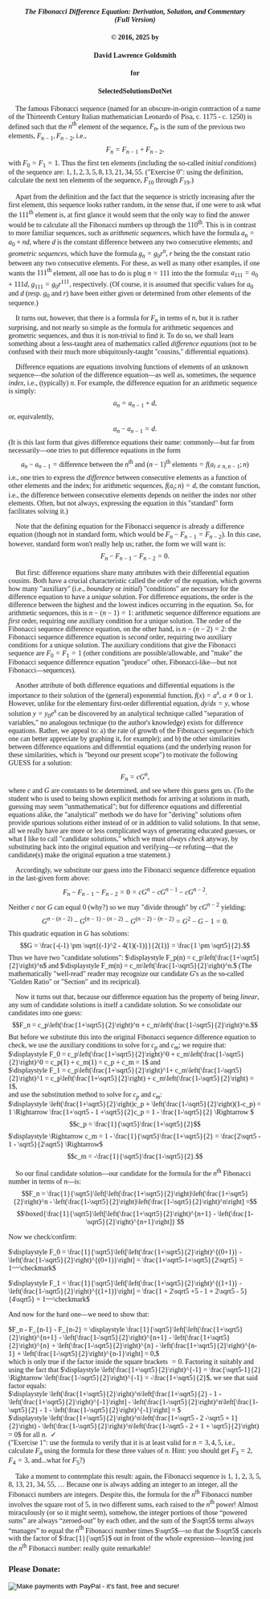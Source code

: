 <style>
body {font-family: Palatino}
</style>
#### <center><i>The Fibonacci Difference Equation: Derivation, Solution, and Commentary<br>(Full Version)</i>
#### <center>&copy; 2016, 2025 by 
#### <center>David Lawrence Goldsmith
#### <center>for
#### <center>SelectedSolutionsDotNet

$~~~~$The famous Fibonacci sequence (named for an obscure-in-origin contraction of a name of the Thirteenth Century Italian mathematician Leonardo of Pisa, c. 1175 - c. 1250) is defined such that the $n^{\text{th}}$ element of the sequence, $F_n$, is the sum of the previous two elements, $F_{n-1}, F_{n-2}$, i.e., $$F_n = F_{n-1} + F_{n-2},$$with $F_0 = F_1 =1.$ Thus the first ten elements (including the so-called <i>initial conditions</i>) of the sequence are: $1, 1, 2, 3, 5, 8, 13, 21, 34, 55.$  ("Exercise 0": using the definition, calculate the next ten elements of the sequence, $F_{10}$ through $F_{19}$.)

$~~~~$Apart from the definition and the fact that the sequence is strictly increasing after the first element, this sequence looks rather random, in the sense that, if one were to ask what the $111^{\text{th}}$ element is, at first glance it would seem that the only way to find the answer would be to calculate all the Fibonacci numbers up through the $110^{\text{th}}$. This is in contrast to more familiar sequences, such as <i>arithmetic sequences</i>, which have the formula $a_n = a_0 + nd$, where $d$ is the constant difference between any two consecutive elements; and <i>geometric sequences</i>, which have the formula $g_n = g_0r^n$, $r$ being the the constant ratio between any two consecutive elements. For these, as well as many other examples, if one wants the $111^{\text{th}}$ element, all one has to do is plug $n=111$ into the the formula: $a_{111} = a_0 + 111d$, $g_{111} = g_0r^{111}$, respectively. (Of course, it is assumed that specific values for $a_0$ and $d$ (resp. $g_0$ and $r$) have been either given or determined from other elements of the sequence.)

$~~~~$It turns out, however, that there is a formula for $F_n$ in terms of $n$, but it is rather surprising, and not nearly so simple as the formula for arithmetic sequences and geometric sequences, and thus it is non-trivial to find it. To do so, we shall learn something about a less-taught area of mathematics called <i>difference equations</i> (not to be confused with their much more ubiquitously-taught "cousins," differential equations).

$~~~~$Difference equations are equations involving functions of elements of an unknown sequence&mdash;the <i>solution</i> of the difference equation&mdash;as well as, sometimes, the sequence <i>index</i>, i.e., (typically) $n$. For example, the difference equation for an arithmetic sequence is simply: $$a_n = a_{n-1} + d,$$or, equivalently,$$a_n - a_{n-1} = d.$$(It is this last form that gives difference equations their name: commonly&mdash;but far from necessarily&mdash;one tries to put difference equations in the form $$a_n - a_{n-1} = \text{difference between the }n^{\text{th}}~\text{and } (n-1)^{\text{th}}~\text{elements} = f(a_{i \ne n, n-1}; n)$$i.e., one tries to express the <i>difference</i> between consecutive elements as a function of other elements and the index; for arithmetic sequences, $f(a_i; n) = d$, the constant function, i.e., the difference between consecutive elements depends on neither the index nor other elements. Often, but not always, expressing the equation in this "standard" form facilitates solving it.)  

$~~~~$Note that the defining equation for the Fibonacci sequence is already a difference equation (though not in standard form, which would be $F_n - F_{n-1} = F_{n-2}$). In this case, however, standard form won't really help us; rather, the form we will want is: $$F_n - F_{n-1} - F_{n-2} = 0.$$

$~~~~$But first: difference equations share many attributes with their differential equation cousins. Both have a crucial characteristic called the <i>order</i> of the equation, which governs how many "auxiliary" (i.e., <i>boundary</i> or <i>initial</i>) "conditions" are necessary for the difference equation to have a <i>unique</i> solution. For difference equations, the order is the difference between the highest and the lowest indices occurring in the equation. So, for arithmetic sequences, this is $n - (n-1) = 1$: arithmetic sequence difference equations are <i>first</i> order, requiring one auxiliary condition for a unique solution. The order of the Fibonacci sequence difference equation, on the other hand, is $n - (n-2) = 2$: the Fibonacci sequence difference equation is <i>second</i> order, requiring two auxiliary conditions for a unique solution. The auxiliary conditions that give the Fibonacci sequence are $F_0 = F_1 = 1$ (other conditions are possible/allowable, and "make" the Fibonacci sequence difference equation "produce" other, Fibonacci-like&mdash;but not Fibonacci&mdash;sequences).

$~~~~$Another attribute of both difference equations and differential equations is the importance to their solution of the (general) exponential function, $f(x) = a^x,~a \ne 0$ or $1.$ However, unlike for the elementary first-order differential equation, $dy/dx = y$, whose solution $y = y_0e^x$ can be discovered by an analytical technique called "separation of variables," no analogous technique (to the author's knowledge) exists for difference equations. Rather, we appeal to: a) the rate of growth of the Fibonacci sequence (which one can better appreciate by graphing it, for example); and b) the other similarities between difference equations and differential equations (and the underlying reason for these similarities, which is "beyond our present scope") to motivate the following GUESS for a solution: $$F_n = cG^n,$$where $c$ and $G$ are constants to be determined, and see where this guess gets us. (To the student who is used to being shown explicit methods for arriving at solutions in math, guessing may seem "unmathematical"; but for difference equations and differential equations alike, the "analytical" methods we do have for "deriving" solutions often provide spurious solutions either instead of or in addition to valid solutions. In that sense, all we really have are more or less complicated ways of generating educated guesses, or what I like to call "candidate solutions," which we must <i>always check</i> anyway, by substituting back into the original equation and verifying&mdash;or refuting&mdash;that the candidate(s) make the original equation a true statement.)

$~~~~$Accordingly, we substitute our guess into the Fibonacci sequence difference equation in the last-given form above:$$F_n - F_{n-1} - F_{n-2} = 0 = cG^n - cG^{n-1} - cG^{n-2}.$$ Neither $c$ nor $G$ can equal $0$ (why?) so we may "divide through" by $cG^{n-2}$ yielding:$$G^{n-(n-2)} - G^{(n-1)-(n-2)} - G^{(n-2)-(n-2)} = G^2 - G - 1 = 0.$$This quadratic equation in $G$ has solutions:$$G = \frac{-(-1) \pm \sqrt{(-1)^2 - 4(1)(-1)}}{2(1)} = \frac{1 \pm \sqrt5}{2}.$$Thus we have two "candidate solutions": $\displaystyle F_p(n) = c_p\left(\frac{1+\sqrt5}{2}\right)^n$ and $\displaystyle F_m(n) = c_m\left(\frac{1-\sqrt5}{2}\right)^n.$ (The mathematically "well-read" reader may recognize our candidate $G$'s as the so-called "Golden Ratio" or "Section" and its reciprical).

$~~~~$Now it turns out that, because our difference equation has the property of being <i>linear</i>, any sum of candidate solutions is itself a candidate solution. So we consolidate our candidates into one guess:$$F_n = c_p\left(\frac{1+\sqrt5}{2}\right)^n + c_m\left(\frac{1-\sqrt5}{2}\right)^n.$$But before we substitute this into the original Fibonacci sequence difference equation to check, we use the auxiliary conditions to solve for $c_p$ and $c_m$; we require that:<br>
  $\displaystyle F_0 = c_p\left(\frac{1+\sqrt5}{2}\right)^0 + c_m\left(\frac{1-\sqrt5}{2}\right)^0 =  c_p(1) + c_m(1) = c_p + c_m = 1$ and<br>
  $\displaystyle F_1 = c_p\left(\frac{1+\sqrt5}{2}\right)^1+ c_m\left(\frac{1-\sqrt5}{2}\right)^1 = c_p\left(\frac{1+\sqrt5}{2}\right) + c_m\left(\frac{1-\sqrt5}{2}\right) = 1$,<br>
and use the substitution method to solve for $c_p$ and $c_m$:<br>
$\displaystyle \left(\frac{1+\sqrt5}{2}\right)c_p + \left(\frac{1-\sqrt5}{2}\right)(1-c_p) = 1 \Rightarrow \frac{1+\sqrt5 - 1 +\sqrt5}{2}c_p = 1 - \frac{1-\sqrt5}{2} \Rightarrow $ $$c_p = \frac{1}{\sqrt5}\frac{1+\sqrt5}{2}$$ $\displaystyle \Rightarrow c_m = 1 - \frac{1}{\sqrt5}\frac{1+\sqrt5}{2} = \frac{2\sqrt5 - 1 - \sqrt5}{2\sqrt5} \Rightarrow$
$$c_m = -\frac{1}{\sqrt5}\frac{1-\sqrt5}{2}.$$

$~~~~$So our final candidate solution&mdash;our candidate for the formula for the $n^{\text{th}}$ Fibonacci number in terms of $n$&mdash;is:
$$F_n = \frac{1}{\sqrt5}\left[\left(\frac{1+\sqrt5}{2}\right)\left(\frac{1+\sqrt5}{2}\right)^n - \left(\frac{1-\sqrt5}{2}\right)\left(\frac{1-\sqrt5}{2}\right)^n\right] =$$
$$\boxed{\frac{1}{\sqrt5}\left[\left(\frac{1+\sqrt5}{2}\right)^{n+1} - \left(\frac{1-\sqrt5}{2}\right)^{n+1}\right]}
$$

Now we check/confirm:

$\displaystyle F_0 = \frac{1}{\sqrt5}\left[\left(\frac{1+\sqrt5}{2}\right)^{(0+1)} - \left(\frac{1-\sqrt5}{2}\right)^{(0+1)}\right] = \frac{1+\sqrt5-1+\sqrt5}{2\sqrt5} = 1~~\checkmark$<br>

$\displaystyle F_1 = \frac{1}{\sqrt5}\left[\left(\frac{1+\sqrt5}{2}\right)^{(1+1)} - \left(\frac{1-\sqrt5}{2}\right)^{(1+1)}\right] = \frac{1 + 2\sqrt5 +5 - 1 + 2\sqrt5 - 5}{4\sqrt5} = 1~~\checkmark$<br>

And now for the hard one&mdash;we need to show that:<br>

$F_n - F_{n-1} - F_{n-2} = \displaystyle \frac{1}{\sqrt5}\left[\left(\frac{1+\sqrt5}{2}\right)^{n+1} - \left(\frac{1-\sqrt5}{2}\right)^{n+1} - \left(\frac{1+\sqrt5}{2}\right)^{n} + \left(\frac{1-\sqrt5}{2}\right)^{n} - \left(\frac{1+\sqrt5}{2}\right)^{n-1} + \left(\frac{1-\sqrt5}{2}\right)^{n-1}\right] = 0,$<br>which is only true if the factor inside the square brackets $=0$. Factoring it suitably and using the fact that $\displaystyle \left(\frac{1+\sqrt5}{2}\right)^{-1} = \frac{\sqrt5-1}{2} \Rightarrow \left(\frac{1-\sqrt5}{2}\right)^{-1} = -\frac{1+\sqrt5}{2}$, we see that said factor equals:<br>
$\displaystyle \left(\frac{1+\sqrt5}{2}\right)^n\left[\frac{1+\sqrt5}{2} - 1 - \left(\frac{1+\sqrt5}{2}\right)^{-1}\right] - \left(\frac{1-\sqrt5}{2}\right)^n\left[\frac{1-\sqrt5}{2} - 1 - \left(\frac{1-\sqrt5}{2}\right)^{-1}\right] = $<br>
$\displaystyle \left(\frac{1+\sqrt5}{2}\right)^n\left(\frac{1+\sqrt5 - 2 -\sqrt5 + 1}{2}\right) - \left(\frac{1-\sqrt5}{2}\right)^n\left(\frac{1-\sqrt5 - 2 + 1 + \sqrt5}{2}\right) = 0$ for all $n.~~\checkmark$<br>("Exercise 1": use the formula to verify that it is at least valid for $n=3, 4, 5$, i.e., calculate $F_n$ using the formula for these three values of $n$. Hint: you should get $F_3 = 2$, $F_4 = 3$, and...what for $F_5$?)

$~~~~$Take a moment to contemplate this result: again, the Fibonacci sequence is 1, 1, 2, 3, 5, 8, 13, 21, 34, 55, … Because one is always adding an integer to an integer, all the Fibonacci numbers are integers. Despite this, the formula for the $n^{\text{th}}$ Fibonacci number involves the square root of 5, in two different sums, each raised to the $n^{\text{th}}$ power! Almost miraculously (or so it might seem), somehow, the integer portions of those “powered sums” are always “zeroed-out” by each other, and the sum of the $\sqrt5$ terms always “manages” to equal the $n^{\text{th}}$ Fibonacci number times $\sqrt5$&mdash;so that the $\sqrt5$ cancels with the factor of $\frac{1}{\sqrt5}$ out in front of the whole expression&mdash;leaving just the $n^{\text{th}}$ Fibonacci number: really quite remarkable!

### Please Donate:
<form action="https://www.paypal.com/cgi-bin/webscr"
          method="post"><input name="cmd"
            value="_xclick" type="hidden"> <input name="business"
            value="dgoldsmith_89@alumni.brown.edu" type="hidden"> <input
            name="item_name" value="SelectedSolutions Donation"
            type="hidden"> <input name="cn" value="Special Instructions
            (optional" type="hidden"> <input
            src="https://www.paypal.com/images/x-click-but04.gif"
            name="submit" alt="Make payments with PayPal - it's fast,
            free and secure!" align="middle" border="0" type="image"></form>
